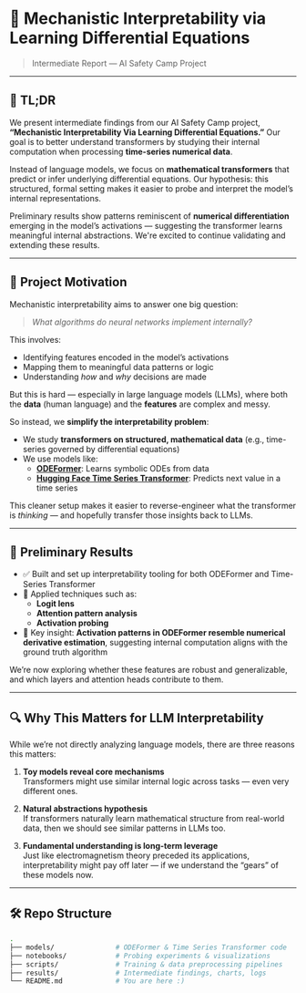 # 🧠 Mechanistic Interpretability via Learning Differential Equations

> Intermediate Report — AI Safety Camp Project

---

## 📌 TL;DR

We present intermediate findings from our AI Safety Camp project, **“Mechanistic Interpretability Via Learning Differential Equations.”** Our goal is to better understand transformers by studying their internal computation when processing **time-series numerical data**.

Instead of language models, we focus on **mathematical transformers** that predict or infer underlying differential equations. Our hypothesis: this structured, formal setting makes it easier to probe and interpret the model’s internal representations.

Preliminary results show patterns reminiscent of **numerical differentiation** emerging in the model’s activations — suggesting the transformer learns meaningful internal abstractions. We're excited to continue validating and extending these results.

---

## 🧭 Project Motivation

Mechanistic interpretability aims to answer one big question:

> *What algorithms do neural networks implement internally?*

This involves:
- Identifying features encoded in the model’s activations
- Mapping them to meaningful data patterns or logic
- Understanding *how* and *why* decisions are made

But this is hard — especially in large language models (LLMs), where both the **data** (human language) and the **features** are complex and messy.

So instead, we **simplify the interpretability problem**:

- We study **transformers on structured, mathematical data** (e.g., time-series governed by differential equations)
- We use models like:
  - [**ODEFormer**](https://arxiv.org/abs/2301.12408): Learns symbolic ODEs from data
  - [**Hugging Face Time Series Transformer**](https://huggingface.co/docs/transformers/model_doc/time_series_transformer): Predicts next value in a time series

This cleaner setup makes it easier to reverse-engineer what the transformer is *thinking* — and hopefully transfer those insights back to LLMs.

---

## 🧪 Preliminary Results

- ✅ Built and set up interpretability tooling for both ODEFormer and Time-Series Transformer
- 🔬 Applied techniques such as:
  - **Logit lens**
  - **Attention pattern analysis**
  - **Activation probing**
- 🧭 Key insight: **Activation patterns in ODEFormer resemble numerical derivative estimation**, suggesting internal computation aligns with the ground truth algorithm

We’re now exploring whether these features are robust and generalizable, and which layers and attention heads contribute to them.

---

## 🔍 Why This Matters for LLM Interpretability

While we’re not directly analyzing language models, there are three reasons this matters:

1. **Toy models reveal core mechanisms**  
   Transformers might use similar internal logic across tasks — even very different ones.

2. **Natural abstractions hypothesis**  
   If transformers naturally learn mathematical structure from real-world data, then we should see similar patterns in LLMs too.

3. **Fundamental understanding is long-term leverage**  
   Just like electromagnetism theory preceded its applications, interpretability might pay off later — if we understand the “gears” of these models now.

---

## 🛠️ Repo Structure

```bash
.
├── models/               # ODEFormer & Time Series Transformer code
├── notebooks/            # Probing experiments & visualizations
├── scripts/              # Training & data preprocessing pipelines
├── results/              # Intermediate findings, charts, logs
└── README.md             # You are here :)
